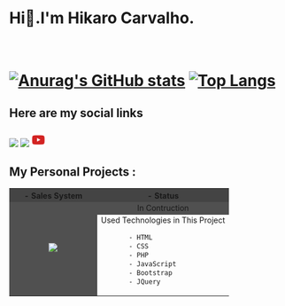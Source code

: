 # **Hi👋.I'm Hikaro Carvalho.<h1>**
[![Anurag's GitHub stats](https://github-readme-stats.vercel.app/api?username=HIKARO-290&theme=dark&show_icons=true)](https://github.com/anuraghazra/github-readme-stats)
 [![Top Langs](https://github-readme-stats.vercel.app/api/top-langs/?username=HIKARO-290&theme=dark&layout=compact)](https://github.com/anuraghazra/github-readme-stats)

## Here are my social links <h3>
 #####
<a href="https://github.com/HIKARO-290"><img width="5%" src="https://github.githubassets.com/images/modules/logos_page/GitHub-Mark.png"></img></a>
 <a href="https://www.linkedin.com/in/hikaro-fernandes-de-carvalho-737a32209"><img width="5%" src="https://static-exp1.licdn.com/sc/h/8zliikpi39umlw2wr99gu4a0u"></img></a>
 <a href="https://www.youtube.com/channel/UCb3Pa3X0d-IeBuQqgVgnWzg"><img width="5%" src="https://github.com/burgyl/youtube-icon-link/blob/main/icon_128.png"></img></a>
#####




 ## My Personal Projects :
 <table style="border:0;width:100%; color:ffffff; text-align:center;">
        <tr style="background:#444444">
            <th style="width:30%"> - Sales System</th>
            <th style="width:70%"> - Status</th>
        </tr>
        <tr style="background:#505050">
           <td rowspan="2" style="width:40%"><img src="https://github.com/HIKARO-290/sales_system/blob/main/images%20for%20example/screens/sale_and_quotation.png?raw=true" width="50%"></td>
           <td style="width:70%"> In Contruction</td>
        </tr>
        <tr>
           <td style="width:70%; text-align:left;"> Used Technologies in This Project 
           
           - HTML
           - CSS
           - PHP
           - JavaScript
           - Bootstrap
           - JQuery
           
 </tr>
        
        
</table>

<!--
**HIKARO-290/HIKARO-290** is a ✨ _special_ ✨ repository because its `README.md` (this file) appears on your GitHub profile.

Here are some ideas to get you started:

- 🔭 I’m currently working on ...
- 🌱 I’m currently learning ...
- 👯 I’m looking to collaborate on ...
- 🤔 I’m looking for help with ...
- 💬 Ask me about ...
- 📫 How to reach me: ...
- 😄 Pronouns: ...
- ⚡ Fun fact: ...
-->
